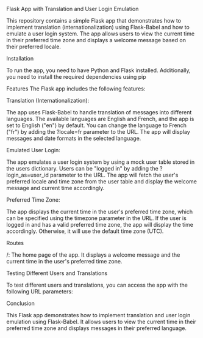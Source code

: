 Flask App with Translation and User Login Emulation

This repository contains a simple Flask app that demonstrates how to implement translation (internationalization) using Flask-Babel and how to emulate a user login system. The app allows users to view the current time in their preferred time zone and displays a welcome message based on their preferred locale.

Installation

To run the app, you need to have Python and Flask installed. Additionally, you need to install the required dependencies using pip

Features
The Flask app includes the following features:

Translation (Internationalization):

 The app uses Flask-Babel to handle translation of messages into different languages. The available languages are English and French, and the app is set to English ("en") by default. You can change the language to French ("fr") by adding the ?locale=fr parameter to the URL. The app will display messages and date formats in the selected language.

Emulated User Login: 

The app emulates a user login system by using a mock user table stored in the users dictionary. Users can be "logged in" by adding the ?login_as=user_id parameter to the URL. The app will fetch the user's preferred locale and time zone from the user table and display the welcome message and current time accordingly.

Preferred Time Zone: 

The app displays the current time in the user's preferred time zone, which can be specified using the timezone parameter in the URL. If the user is logged in and has a valid preferred time zone, the app will display the time accordingly. Otherwise, it will use the default time zone (UTC).

Routes

/: The home page of the app. It displays a welcome message and the current time in the user's preferred time zone.

Testing Different Users and Translations

To test different users and translations, you can access the app with the following URL parameters:

Conclusion

This Flask app demonstrates how to implement translation and user login emulation using Flask-Babel. It allows users to view the current time in their preferred time zone and displays messages in their preferred language.
